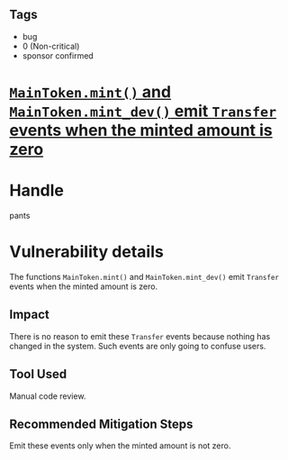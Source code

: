 ## Tags

- bug
- 0 (Non-critical)
- sponsor confirmed

# [`MainToken.mint()` and `MainToken.mint_dev()` emit `Transfer` events when the minted amount is zero](https://github.com/code-423n4/2021-11-bootfinance-findings/issues/60) 

# Handle

pants


# Vulnerability details

The functions `MainToken.mint()` and `MainToken.mint_dev()` emit `Transfer` events when the minted amount is zero.

## Impact
There is no reason to emit these `Transfer` events because nothing has changed in the system. Such events are only going to confuse users.

## Tool Used
Manual code review.

## Recommended Mitigation Steps
Emit these events only when the minted amount is not zero.

